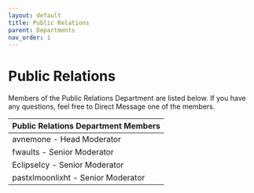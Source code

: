 ```yaml
---
layout: default
title: Public Relations
parent: Departments
nav_order: 1
---
```


# Public Relations
Members of the Public Relations Department are listed below. If you have any questions, feel free to Direct Message one of the members.

| Public Relations Department Members      | 
|:-------------|
| avnemone - Head Moderator | 
| fwauIts - Senior Moderator |
| EclipseIcy - Senior Moderator |
| pastxlmoonlixht - Senior Moderator |
